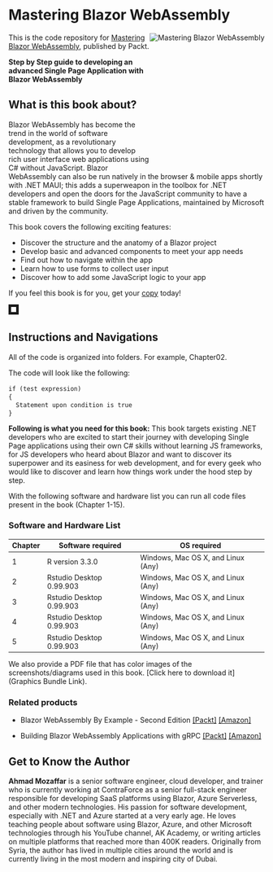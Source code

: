 # Mastering Blazor WebAssembly

<a href="https://www.packtpub.com/product/mastering-blazor-webassembly/9781803235103"><img src="https://content.packt.com/B18601/cover_image_small.jpeg" alt="Mastering Blazor WebAssembly" height="256px" align="right"></a>

This is the code repository for [Mastering Blazor WebAssembly](https://www.packtpub.com/product/mastering-blazor-webassembly/9781803235103), published by Packt.

**Step by Step guide to developing an advanced Single Page Application with Blazor WebAssembly**

## What is this book about?
Blazor WebAssembly has become the trend in the world of software development, as a revolutionary technology that allows you to develop rich user interface web applications using C# without JavaScript. Blazor WebAssembly can also be run natively in the browser & mobile apps shortly with .NET MAUI; this adds a superweapon in the toolbox for .NET developers and open the doors for the JavaScript community to have a stable framework to build Single Page Applications, maintained by Microsoft and driven by the community.

This book covers the following exciting features:
* Discover the structure and the anatomy of a Blazor project
* Develop basic and advanced components to meet your app needs
* Find out how to navigate within the app
* Learn how to use forms to collect user input
* Discover how to add some JavaScript logic to your app

If you feel this book is for you, get your [copy](https://www.amazon.com/dp/1803235101) today!

<a href="https://www.packtpub.com/?utm_source=github&utm_medium=banner&utm_campaign=GitHubBanner"><img src="https://raw.githubusercontent.com/PacktPublishing/GitHub/master/GitHub.png" 
alt="https://www.packtpub.com/" border="5" /></a>


## Instructions and Navigations
All of the code is organized into folders. For example, Chapter02.

The code will look like the following:
```
if (test expression)
{
  Statement upon condition is true
}
```

**Following is what you need for this book:**
This book targets existing .NET developers who are excited to start their journey with developing Single Page applications using their own C# skills without learning JS frameworks, for JS developers who heard about Blazor and want to discover its superpower and its easiness for web development, and for every geek who would like to discover and learn how things work under the hood step by step.

With the following software and hardware list you can run all code files present in the book (Chapter 1-15).

### Software and Hardware List

| Chapter  | Software required                   | OS required                        |
| -------- | ------------------------------------| -----------------------------------|
| 1        | R version 3.3.0                     | Windows, Mac OS X, and Linux (Any) |
| 2        | Rstudio Desktop 0.99.903            | Windows, Mac OS X, and Linux (Any) |
| 3        | Rstudio Desktop 0.99.903            | Windows, Mac OS X, and Linux (Any) |
| 4        | Rstudio Desktop 0.99.903            | Windows, Mac OS X, and Linux (Any) |
| 5        | Rstudio Desktop 0.99.903            | Windows, Mac OS X, and Linux (Any) |


We also provide a PDF file that has color images of the screenshots/diagrams used in this book. [Click here to download it](Graphics Bundle Link).


### Related products <Other books you may enjoy>
* Blazor WebAssembly By Example - Second Edition  [[Packt]](https://www.packtpub.com/product/blazor-webassembly-by-example-second-edition/9781803241852) [[Amazon]](https://www.amazon.com/dp/1803241853)

* Building Blazor WebAssembly Applications with gRPC  [[Packt]](https://www.packtpub.com/product/building-blazor-webassembly-applications-with-grpc/9781804610558) [[Amazon]](https://www.amazon.com/dp/1804610550)

## Get to Know the Author
**Ahmad Mozaffar**
is a senior software engineer, cloud developer, and trainer who is currently working at ContraForce as a senior full-stack engineer responsible for developing SaaS platforms using Blazor, Azure Serverless, and other modern technologies. His passion for software development, especially with .NET and Azure started at a very early age. He loves teaching people about software using Blazor, Azure, and other Microsoft technologies through his YouTube channel, AK Academy, or writing articles on multiple platforms that reached more than 400K readers.
Originally from Syria, the author has lived in multiple cities around the world and is currently living in the most modern and inspiring city of Dubai.
